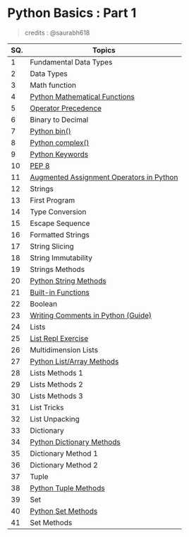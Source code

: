 # **Python Basics** : Part 1
> credits : @saurabh618

| SQ. | Topics                                                                                                                       |
| --- | ---------------------------------------------------------------------------------------------------------------------------- |
| 1   | Fundamental Data Types                                                                                                       |
| 2   | Data Types                                                                                                                   |
| 3   | Math function                                                                                                                |
| 4   | [Python Mathematical Functions](https://www.programiz.com/python-programming/modules/math)                                   |
| 5   | [Operator Precedence](https://repl.it/@aneagoie/Operator-Precedence#main.py)                                                 |
| 6   | Binary to Decimal                                                                                                            |
| 7   | [Python bin()](https://www.programiz.com/python-programming/methods/built-in/bin)                                            |
| 8   | [Python complex()](https://www.programiz.com/python-programming/methods/built-in/complex)                                    |
| 9   | [Python Keywords](https://www.w3schools.com/python/python_ref_keywords.asp)                                                  |
| 10  | [PEP 8](https://realpython.com/python-pep8/)                                                                                 |
| 11  | [Augmented Assignment Operators in Python](https://www.codesansar.com/python-programming/augmented-assignment-operators.htm) |
| 12  | Strings                                                                                                                      |
| 13  | First Program                                                                                                                |
| 14  | Type Conversion                                                                                                              |
| 15  | Escape Sequence                                                                                                              |
| 16  | Formatted Strings                                                                                                            |
| 17  | String Slicing                                                                                                               |
| 18  | String Immutability                                                                                                          |
| 19  | Strings Methods                                                                                                              |
| 20  | [Python String Methods](https://www.w3schools.com/python/python_ref_string.asp)                                              |
| 21  | [Built-in Functions](https://docs.python.org/3/library/functions.html)                                                       |
| 22  | Boolean                                                                                                                      |
| 23  | [Writing Comments in Python (Guide)](https://realpython.com/python-comments-guide/)                                          |
| 24  | Lists                                                                                                                        |
| 25  | [List Repl Exercise](https://repl.it/@aneagoie/lists#main.py)                                                                |
| 26  | Multidimension Lists                                                                                                         |
| 27  | [Python List/Array Methods](https://www.w3schools.com/python/python_ref_list.asp)                                            |
| 28  | Lists Methods 1                                                                                                              |
| 29  | Lists Methods 2                                                                                                              |
| 30  | Lists Methods 3                                                                                                              |
| 31  | List Tricks                                                                                                                  |
| 32  | List Unpacking                                                                                                               |
| 33  | Dictionary                                                                                                                   |
| 34  | [Python Dictionary Methods](https://www.w3schools.com/python/python_ref_dictionary.asp)                                      |
| 35  | Dictionary Method 1                                                                                                          |
| 36  | Dictionary Method 2                                                                                                          |
| 37  | Tuple                                                                                                                        |
| 38  | [Python Tuple Methods](https://www.w3schools.com/python/python_ref_tuple.asp)                                                |
| 39  | Set                                                                                                                          |
| 40  | [Python Set Methods](https://www.w3schools.com/python/python_ref_set.asp)                                                    |
| 41  | Set Methods                                                                                                                  |
